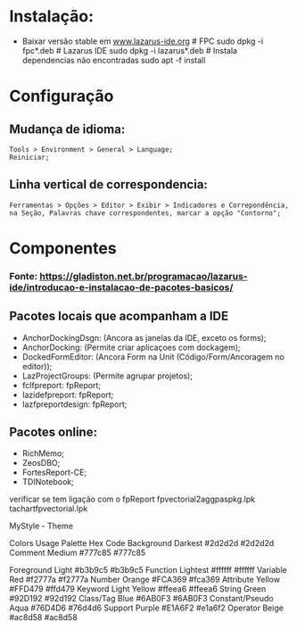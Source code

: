 
# Instalação:
- Baixar versão stable em www.lazarus-ide.org
      # FPC
      sudo dpkg -i fpc*.deb
      # Lazarus IDE
      sudo dpkg -i lazarus*.deb
      # Instala dependencias não encontradas
      sudo apt -f install


# Configuração

## Mudança de idioma:
    Tools > Environment > General > Language;
    Reiniciar;
      
## Linha vertical de correspondencia:
    Ferramentas > Opções > Editor > Exibir > Indicadores e Correpondência, na Seção, Palavras chave correspondentes, marcar a opção "Contorno";



# Componentes

### Fonte: https://gladiston.net.br/programacao/lazarus-ide/introducao-e-instalacao-de-pacotes-basicos/
## Pacotes locais que acompanham a IDE
- AnchorDockingDsgn: (Ancora as janelas da IDE, exceto os forms);
- AnchorDocking: (Permite criar aplicaçoes com dockagem);
- DockedFormEditor: (Ancora Form na Unit (Código/Form/Ancoragem no editor));
- LazProjectGroups: (Permite agrupar projetos);
- fclfpreport: fpReport;
- lazidefpreport: fpReport;
- lazfpreportdesign: fpReport;

## Pacotes online:
- RichMemo;
- ZeosDBO;
- FortesReport-CE;
- TDINotebook;





verificar se tem ligação com o fpReport
fpvectorial2aggpaspkg.lpk
tachartfpvectorial.lpk




MyStyle - Theme

Colors
Usage 	Palette 	Hex Code
Background 	Darkest 	#2d2d2d #2d2d2d
Comment 	Medium 	#777c85 #777c85


Foreground 	Light 	#b3b9c5 #b3b9c5
Function 	Lightest 	#ffffff #ffffff
Variable 	Red 	#f2777a #f2777a
Number 	Orange 	#FCA369 #fca369
Attribute 	Yellow 	#FFD479 #ffd479
Keyword 	Light Yellow 	#ffeea6 #ffeea6
String 	Green 	#92D192 #92d192
Class/Tag 	Blue 	#6AB0F3 #6AB0F3
Constant/Pseudo     Aqua    #76D4D6 #76d4d6
Support 	Purple 	#E1A6F2 #e1a6f2
Operator 	Beige 	#ac8d58 #ac8d58

